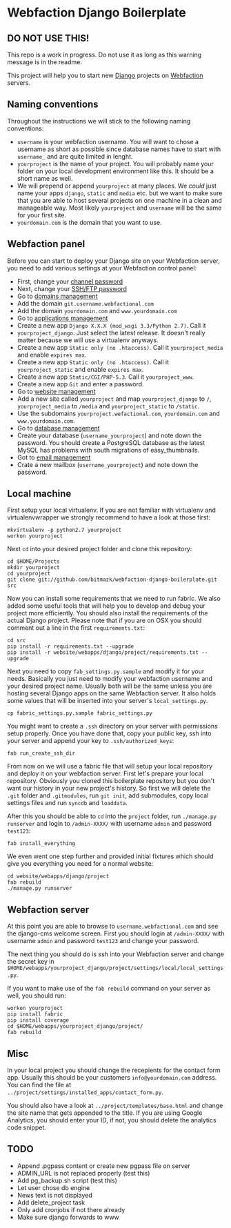# Webfaction Django Boilerplate

## DO NOT USE THIS!

This repo is a work in progress. Do not use it as long as this warning message
is in the readme.

This project will help you to start new
[Django](https://www.djangoproject.com/) projects on
[Webfaction](http://www.webfaction.com/) servers.

## Naming conventions

Throughout the instructions we will stick to the following naming conventions:

* ``username`` is your webfaction username. You will want to chose a username
  as short as possible since database names have to start with ``username_``
  and are quite limited in lenght.
* ``yourproject`` is the name of your project. You will probably name your
  folder on your local development environment like this. It should be a short
  name as well.
* We will prepend or append ``yourproject`` at many places. We _could_ just
  name your apps ``django``, ``static`` and ``media`` etc. but we want to make
  sure that you are able to host several projects on one machine in a clean and
  manageable way. Most likely ``yourproject`` and ``username`` will be the same
  for your first site.
* ``yourdomain.com`` is the domain that you want to use.

## Webfaction panel

Before you can start to deploy your Django site on your Webfaction server,
you need to add various settings at your Webfaction control panel:

* First, change your
  [channel password](https://my.webfaction.com/change_password/create)
* Next, change your
  [SSH/FTP password](https://my.webfaction.com/change_ssh_password/create)
* Go to
  [domains management](https://my.webfaction.com/change_ssh_password/create)
* Add the domain ``git.username.webfactional.com``
* Add the domain ``yourdomain.com`` and ``www.yourdomain.com``
* Go to [applications management](https://my.webfaction.com/app_/list)
* Create a new app ``Django X.X.X (mod_wsgi 3.3/Python 2.7)``. Call it
* ``yourproject_django``. Just select the latest release. It doesn't really
  matter because we will use a virtualenv anyways.
* Create a new app ``Static only (no .htaccess)``. Call it
  ``yourproject_media`` and enable ``expires max``.
* Create a new app ``Static only (no .htaccess)``. Call it
  ``yourproject_static`` and enable ``expires max``.
* Create a new app ``Static/CGI/PHP-5.3``. Call it ``yourproject_www``.
* Create a new app ``Git`` and enter a password.
* Go to [website management](https://my.webfaction.com/site/list)
* Add a new site called ``yourproject`` and map ``yourproject_django`` to
  ``/``, ``yourproject_media`` to ``/media`` and ``yourproject_static`` to
  ``/static``.
* Use the subdomains ``yourproject.wefactional.com``, ``yourdomain.com`` and
  ``www.yourdomain.com``.
* Go to [database management](https://my.webfaction.com/database/create)
* Create your database (``username_yourproject``) and note down the password.
  You should create a PostgreSQL database as the latest MySQL has problems with
  south migrations of easy_thumbnails.
* Got to [email management](https://my.webfaction.com/mailbox/create)
* Crate a new mailbox (``username_yourproject``) and note down the password.

## Local machine

First setup your local virtualenv. If you are not familiar with virtualenv and
virtualenvwrapper we strongly recommend to have a look at those first:

    mkvirtualenv -p python2.7 yourproject
    workon yourproject

Next ``cd`` into your desired project folder and clone this repository:

    cd $HOME/Projects
    mkdir yourproject
    cd yourproject
    git clone git://github.com/bitmazk/webfaction-django-boilerplate.git src

Now you can install some requirements that we need to run fabric. We also added
some useful tools that will help you to develop and debug your project more
efficiently. You should also install the requirements of the actual Django
project. Please note that if you are on OSX you should comment out a line in
the first ``requirements.txt``:

    cd src
    pip install -r requirements.txt --upgrade
    pip install -r website/webapps/django/project/requirements.txt --upgrade

Next you need to copy ``fab_settings.py.sample`` and modify it for your needs.
Basically you just need to modify your webfaction username and your desired
project name. Usually both will be the same unless you are hosting several
Django apps on the same Webfaction server. It also holds some values that will
be inserted into your server's ``local_settings.py``.

    cp fabric_settings.py.sample fabric_settings.py

You might want to create a ``.ssh`` directory on your server with permissions
setup properly. Once you have done that, copy your public key, ssh into your
server and append your key to ``.ssh/authorized_keys``:

    fab run_create_ssh_dir

From now on we will use a fabric file that will setup your local repository and
deploy it on your webfaction server. First let's prepare your local repository.
Obviously you cloned this boilerplate repository but you don't want our history
in your new project's history. So first we will delete the ``.git`` folder and
``.gitmodules``, run ``git init``, add submodules, copy local settings files
and run ``syncdb`` and ``loaddata``.

After this you should be able to ``cd`` into the ``project`` folder, run
``./manage.py runserver`` and login to ``/admin-XXXX/`` with username ``admin``
and password ``test123``:

    fab install_everything

We even went one step further and provided initial fixtures which should give
you everything you need for a normal website:

    cd website/webapps/django/project
    fab rebuild
    ./manage.py runserver


## Webfaction server

At this point you are able to browse to ``username.webfactional.com`` and see
the django-cms welcome screen. First you should login at ``/admin-XXXX/``
with username ``admin`` and password ``test123``  and change your password.

The next thing you should do is ssh into your Webfaction server and change
the secret key in
``$HOME/webapps/yourproject_django/project/settings/local/local_settings.py``.

If you want to make use of the ``fab rebuild`` command on your server as well,
you should run:

    workon yourproject
    pip install fabric
    pip install coverage
    cd $HOME/webapps/yourproject_django/project/
    fab rebuild

## Misc

In your local project you should change the recepients for the contact form
app. Usually this should be your customers ``info@yourdomain.com`` address.
You can find the file at
``../project/settings/installed_apps/contact_form.py``.

You should also have a look at ``../project/templates/base.html`` and change
the site name that gets appended to the title. If you are using Google
Analytics, you should enter your ID, if not, you should delete the analytics
code snippet.


## TODO

* Append .pgpass content or create new pgpass file on server
* ADMIN_URL is not replaced properly (test this)
* Add pg_backup.sh script (test this)
* Let user chose db engine
* News text is not displayed
* Add delete_project task
* Only add cronjobs if not there already
* Make sure django forwards to www
